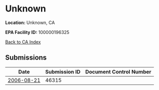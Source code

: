 # Unknown

**Location:** Unknown, CA

**EPA Facility ID:** 100000196325

[Back to CA Index](../../index.md)

## Submissions

| Date | Submission ID | Document Control Number |
|------|--------------|-------------------------|
| [2006-08-21](submissions/46315.md) | 46315 |  |

